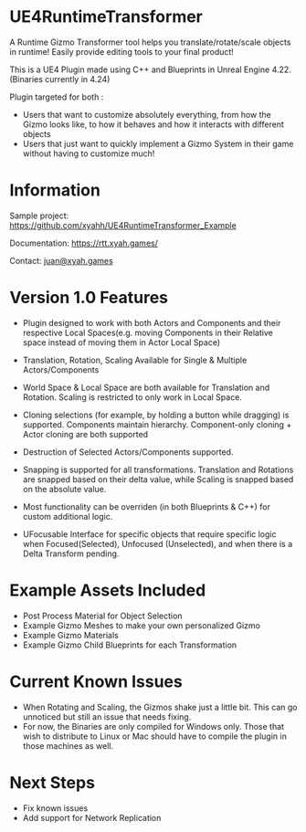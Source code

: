 # UE4RuntimeTransformer
A Runtime Gizmo Transformer tool helps you translate/rotate/scale objects in runtime! Easily provide editing tools to your final product!

This is a UE4 Plugin made using C++ and Blueprints in Unreal Engine 4.22. (Binaries currently in 4.24)

Plugin targeted for both :
- Users that want to customize absolutely everything, from how the Gizmo looks like, to how it behaves and how it interacts with different objects
- Users that just want to quickly implement a Gizmo System in their game without having to customize much!

# Information

Sample project: https://github.com/xyahh/UE4RuntimeTransformer_Example

Documentation:  https://rtt.xyah.games/

Contact: juan@xyah.games


# Version 1.0 Features

- Plugin designed to work with both Actors and Components and their respective Local Spaces(e.g. moving Components in their Relative space instead of moving them in Actor Local Space)

- Translation, Rotation, Scaling Available for Single & Multiple Actors/Components

- World Space & Local Space are both available for Translation and Rotation. Scaling is restricted to only work in Local Space.

- Cloning selections (for example, by holding a button while dragging) is supported. Components maintain hierarchy. Component-only cloning + Actor cloning are both supported

- Destruction of Selected Actors/Components supported.

- Snapping is supported for all transformations. Translation and Rotations are snapped based on their delta value, while Scaling is snapped based on the absolute value.

- Most functionality can be overriden (in both Blueprints & C++) for custom additional logic.

- UFocusable Interface for specific objects that require specific logic when Focused(Selected), Unfocused (Unselected), and when there is a Delta Transform pending.

# Example Assets Included
- Post Process Material for Object Selection
- Example Gizmo Meshes to make your own personalized Gizmo
- Example Gizmo Materials
- Example Gizmo Child Blueprints for each Transformation

# Current Known Issues
- When Rotating and Scaling, the Gizmos shake just a little bit. This can go unnoticed but
still an issue that needs fixing.
- For now, the Binaries are only compiled for Windows only. Those that wish to distribute to Linux or Mac should have to compile the plugin in those machines as well.

# Next Steps
- Fix known issues 
- Add support for Network Replication
